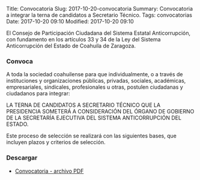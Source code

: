 Title: Convocatoria
Slug: 2017-10-20-convocatoria
Summary: Convocatoria a integrar la terna de candidatos a Secretario Técnico.
Tags: convocatorias
Date: 2017-10-20 09:10
Modified: 2017-10-20 09:10

El Consejo de Participación Ciudadana del Sistema Estatal Anticorrupción, con
fundamento en los artículos 33 y 34 de la Ley del Sistema Anticorrupción del Estado
de Coahuila de Zaragoza.

### Convoca

A toda la sociedad coahuilense para que individualmente, o a través de instituciones
y organizaciones públicas, privadas, sociales, académicas, empresariales,
sindicales, profesionales u otras, postulen ciudadanas y ciudadanos para integrar:

LA TERNA DE CANDIDATOS A SECRETARIO TÉCNICO QUE LA PRESIDENCIA
SOMETERÁ A CONSIDERACIÓN DEL ÓRGANO DE GOBIERNO DE LA
SECRETARÍA EJECUTIVA DEL SISTEMA ANTICORRUPCIÓN DEL ESTADO.

Este proceso de selección se realizará con las siguientes bases, que incluyen plazos
y criterios de selección.

### Descargar

* [Convocatoria - archivo PDF](convocatoria-st.pdf)
